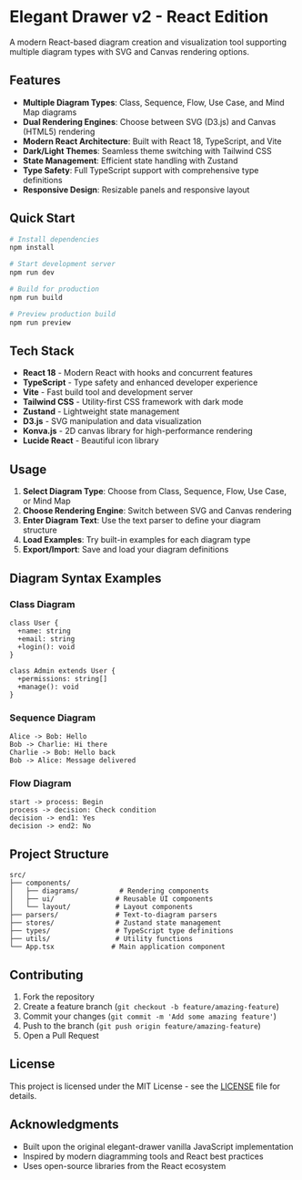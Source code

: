 # Elegant Drawer v2 - React Edition

A modern React-based diagram creation and visualization tool supporting multiple diagram types with SVG and Canvas rendering options.

## Features

- **Multiple Diagram Types**: Class, Sequence, Flow, Use Case, and Mind Map diagrams
- **Dual Rendering Engines**: Choose between SVG (D3.js) and Canvas (HTML5) rendering
- **Modern React Architecture**: Built with React 18, TypeScript, and Vite
- **Dark/Light Themes**: Seamless theme switching with Tailwind CSS
- **State Management**: Efficient state handling with Zustand
- **Type Safety**: Full TypeScript support with comprehensive type definitions
- **Responsive Design**: Resizable panels and responsive layout

## Quick Start

```bash
# Install dependencies
npm install

# Start development server
npm run dev

# Build for production
npm run build

# Preview production build
npm run preview
```

## Tech Stack

- **React 18** - Modern React with hooks and concurrent features
- **TypeScript** - Type safety and enhanced developer experience
- **Vite** - Fast build tool and development server
- **Tailwind CSS** - Utility-first CSS framework with dark mode
- **Zustand** - Lightweight state management
- **D3.js** - SVG manipulation and data visualization
- **Konva.js** - 2D canvas library for high-performance rendering
- **Lucide React** - Beautiful icon library

## Usage

1. **Select Diagram Type**: Choose from Class, Sequence, Flow, Use Case, or Mind Map
2. **Choose Rendering Engine**: Switch between SVG and Canvas rendering
3. **Enter Diagram Text**: Use the text parser to define your diagram structure
4. **Load Examples**: Try built-in examples for each diagram type
5. **Export/Import**: Save and load your diagram definitions

## Diagram Syntax Examples

### Class Diagram
```
class User {
  +name: string
  +email: string
  +login(): void
}

class Admin extends User {
  +permissions: string[]
  +manage(): void
}
```

### Sequence Diagram
```
Alice -> Bob: Hello
Bob -> Charlie: Hi there
Charlie -> Bob: Hello back
Bob -> Alice: Message delivered
```

### Flow Diagram
```
start -> process: Begin
process -> decision: Check condition
decision -> end1: Yes
decision -> end2: No
```

## Project Structure

```
src/
├── components/
│   ├── diagrams/          # Rendering components
│   ├── ui/               # Reusable UI components
│   └── layout/           # Layout components
├── parsers/              # Text-to-diagram parsers
├── stores/               # Zustand state management
├── types/                # TypeScript type definitions
├── utils/                # Utility functions
└── App.tsx              # Main application component
```

## Contributing

1. Fork the repository
2. Create a feature branch (`git checkout -b feature/amazing-feature`)
3. Commit your changes (`git commit -m 'Add some amazing feature'`)
4. Push to the branch (`git push origin feature/amazing-feature`)
5. Open a Pull Request

## License

This project is licensed under the MIT License - see the [LICENSE](LICENSE) file for details.

## Acknowledgments

- Built upon the original elegant-drawer vanilla JavaScript implementation
- Inspired by modern diagramming tools and React best practices
- Uses open-source libraries from the React ecosystem
